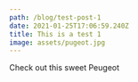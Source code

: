 ```yaml
---
path: /blog/test-post-1
date: 2021-01-25T17:06:59.240Z
title: This is a test 1
image: assets/pugeot.jpg
---
```

Check out this sweet Peugeot
